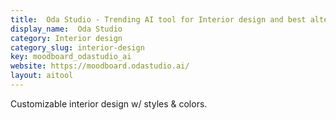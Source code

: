 ```yaml
---
title:  Oda Studio - Trending AI tool for Interior design and best alternatives
display_name:  Oda Studio
category: Interior design
category_slug: interior-design
key: moodboard_odastudio_ai
website: https://moodboard.odastudio.ai/
layout: aitool
---
```


Customizable interior design w/ styles & colors.
